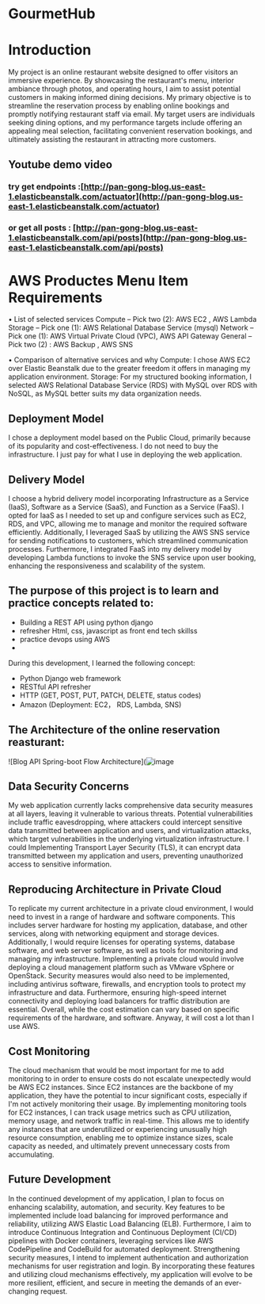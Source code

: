 # GourmetHub

# Introduction
My project is an online restaurant website designed to offer visitors an immersive experience. By showcasing the restaurant's menu, interior ambiance through photos, and operating hours, I aim to assist potential customers in making informed dining decisions. My primary objective is to streamline the reservation process by enabling online bookings and promptly notifying restaurant staff via email. My target users are individuals seeking dining options, and my performance targets include offering an appealing meal selection, facilitating convenient reservation bookings, and ultimately assisting the restaurant in attracting more customers.

## Youtube demo video
### try get  endpoints :[http://pan-gong-blog.us-east-1.elasticbeanstalk.com/actuator](http://pan-gong-blog.us-east-1.elasticbeanstalk.com/actuator)
### or  get all posts : [http://pan-gong-blog.us-east-1.elasticbeanstalk.com/api/posts](http://pan-gong-blog.us-east-1.elasticbeanstalk.com/api/posts)


# AWS Productes Menu Item Requirements
•	List of selected services
Compute – Pick two (2): AWS EC2 , AWS Lambda
Storage – Pick one (1): AWS Relational Database Service (mysql)
Network – Pick one (1): AWS Virtual Private Cloud (VPC), AWS API Gateway
General – Pick two (2) : AWS Backup , AWS SNS
		
•	Comparison of alternative services and why
Compute: I chose AWS EC2 over Elastic Beanstalk due to the greater freedom it offers in managing my application environment.
Storage: For my structured booking information, I selected AWS Relational Database Service (RDS) with MySQL over RDS with NoSQL, as MySQL better suits my data organization needs.

## Deployment Model
I chose a deployment model based on the Public Cloud, primarily because of its popularity and cost-effectiveness. I do not need to buy the infrastructure. I just pay for what I use in deploying the web application.

## Delivery Model
I choose a hybrid delivery model incorporating Infrastructure as a Service (IaaS), Software as a Service (SaaS), and Function as a Service (FaaS). I opted for IaaS as I needed to set up and configure services such as EC2, RDS, and VPC, allowing me to manage and monitor the required software efficiently. Additionally, I leveraged SaaS by utilizing the AWS SNS service for sending notifications to customers, which streamlined communication processes. Furthermore, I integrated FaaS into my delivery model by developing Lambda functions to invoke the SNS service upon user booking, enhancing the responsiveness and scalability of the system.




## The purpose of this project is to learn and practice concepts related to:
- Building a REST API using python django
- refresher Html, css, javascript as front end tech skillss
- practice devops using AWS
- 

During this development, I learned the following concept:
- Python Django web framework
- RESTful API refresher
- HTTP (GET, POST, PUT, PATCH, DELETE, status codes)
- Amazon (Deployment: EC2， RDS, Lambda, SNS)




## The Architecture of the online reservation reasturant:
![Blog API Spring-boot Flow Architecture](![image](https://github.com/panda022/GourmetHub/assets/105373708/9bab6ea5-e224-4e9f-b521-6e9b8b9957bc)

## Data Security Concerns

My web application currently lacks comprehensive data security measures at all layers, leaving it vulnerable to various threats. Potential vulnerabilities include traffic eavesdropping, where attackers could intercept sensitive data transmitted between application and users, and virtualization attacks, which target vulnerabilities in the underlying virtualization infrastructure. I could Implementing Transport Layer Security (TLS), it can encrypt data transmitted between my application and users, preventing unauthorized access to sensitive information.


## Reproducing Architecture in Private Cloud

To replicate my current architecture in a private cloud environment, I would need to invest in a range of hardware and software components. This includes server hardware for hosting my application, database, and other services, along with networking equipment and storage devices. Additionally, I would require licenses for operating systems, database software, and web server software, as well as tools for monitoring and managing my infrastructure. Implementing a private cloud would involve deploying a cloud management platform such as VMware vSphere or OpenStack. Security measures would also need to be implemented, including antivirus software, firewalls, and encryption tools to protect my infrastructure and data. Furthermore, ensuring high-speed internet connectivity and deploying load balancers for traffic distribution are essential. Overall, while the cost estimation can vary based on specific requirements of the hardware, and software. Anyway, it will cost a lot than I use AWS.

## Cost Monitoring

The cloud mechanism that would be most important for me to add monitoring to in order to ensure costs do not escalate unexpectedly would be AWS EC2 instances. Since EC2 instances are the backbone of my application, they have the potential to incur significant costs, especially if I'm not actively monitoring their usage. By implementing monitoring tools for EC2 instances, I can track usage metrics such as CPU utilization, memory usage, and network traffic in real-time. This allows me to identify any instances that are underutilized or experiencing unusually high resource consumption, enabling me to optimize instance sizes, scale capacity as needed, and ultimately prevent unnecessary costs from accumulating.

## Future Development

In the continued development of my application, I plan to focus on enhancing scalability, automation, and security. Key features to be implemented include load balancing for improved performance and reliability, utilizing AWS Elastic Load Balancing (ELB). Furthermore, I aim to introduce Continuous Integration and Continuous Deployment (CI/CD) pipelines with Docker containers, leveraging services like AWS CodePipeline and CodeBuild for automated deployment. Strengthening security measures, I intend to implement authentication and authorization mechanisms for user registration and login. By incorporating these features and utilizing cloud mechanisms effectively, my application will evolve to be more resilient, efficient, and secure in meeting the demands of an ever-changing request.

